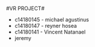 #VR PROJECT#

- c14180145 - michael agustinus
- c14180147 - reyner hosea
- c14180141 - Vincent Natanael
- jeremy
